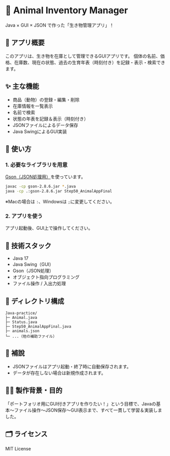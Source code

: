 # 🐾 Animal Inventory Manager

Java × GUI × JSON で作った「生き物管理アプリ」！

## 📆 アプリ概要

このアプリは、生き物を在庫として管理できるGUIアプリです。
個体の名前、価格、在庫数、現在の状態、過去の生育年表（時刻付き）を記録・表示・検索できます。

## ✨ 主な機能

* 商品（動物）の登録・編集・削除
* 在庫情報を一覧表示
* 名前で検索
* 状態の年表を記録＆表示（時刻付き）
* JSONファイルによるデータ保存
* Java SwingによるGUI実装

## 🚀 使い方

### 1. 必要なライブラリを用意

[Gson（JSON処理用）](https://github.com/google/gson)を使っています。

```bash
javac -cp gson-2.8.6.jar *.java
java -cp .:gson-2.8.6.jar Step50_AnimalAppFinal
```

※Macの場合は `:`、Windowsは `;`に変更してください。

### 2. アプリを使う

アプリ起動後、GUI上で操作してください。

## 💠 技術スタック

* Java 17
* Java Swing（GUI）
* Gson（JSON処理）
* オブジェクト指向プログラミング
* ファイル操作 / 入出力処理

## 📁 ディレクトリ構成

```
Java-practice/
├─ Animal.java
├─ Status.java
├─ Step50_AnimalAppFinal.java
├─ animals.json
└─ ...（他の補助ファイル）
```

## 📌 補說

* JSONファイルはアプリ起動・終了時に自動保存されます。
* データが存在しない場合は新規作成されます。

## 👨‍💻 製作背景・目的

「ポートフォリオ用にGUI付きアプリを作りたい！」という目標で、Javaの基本〜ファイル操作〜JSON保存〜GUI表示まで、すべて一貫して学習＆実装しました。

## 🗂 ライセンス

MIT License
